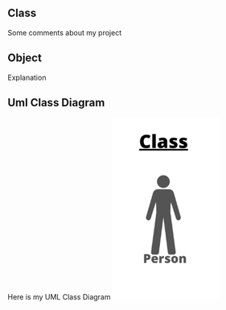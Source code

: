 ## Class

Some comments about my project

## Object
Explanation

## Uml Class Diagram

Here is my UML Class Diagram
![Text](https://github.com/jenishbekor/myfirstclass/blob/master/umlclass.png)